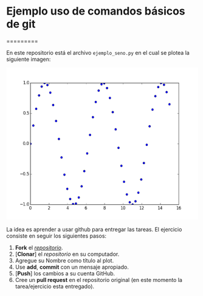 # Ejemplo uso de comandos básicos de git
=========

En este repositorio está el archivo `ejemplo_seno.py` en el cual se plotea la siguiente imagen:

<img src='Seno.png' alt=' ' height='400'>

La idea es aprender a usar github para entregar las tareas. El ejercicio consiste en seguir los siguientes pasos:

1. **Fork** el [_repositorio_](https://github.com/uchileFI3104B-2016B/Ejemplo_git).
1. [**Clonar**] el _repositorio_ en su computador.
1. Agregue su Nombre como título al plot.
1. Use **add**, **commit** con un mensaje apropiado.
1. [**Push**] los cambios a su cuenta GitHub.
1. Cree un **pull request** en el repositorio original (en este momento la tarea/ejercicio esta entregado).
